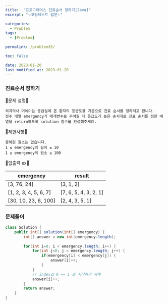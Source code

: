 ```yaml
---
title:  "프로그래머스 진료순서 정하기[Java]"
excerpt: "✨코딩테스트 입문✨"

categories:
  - Problem
tags:
  - [Problem]

permalink: /problem35/

toc: false

date: 2023-01-20
last_modified_at: 2023-01-20
---
```

### 진료순서 정하기

💫문제 설명💫

```
외과의사 머쓱이는 응급실에 온 환자의 응급도를 기준으로 진료 순서를 정하려고 합니다.
정수 배열 emergency가 매개변수로 주어질 때 응급도가 높은 순서대로 진료 순서를 정한 배열을 return하도록 solution 함수를 완성해주세요.
```

💫제한사항💫

```
중복된 원소는 없습니다.
1 ≤ emergency의 길이 ≤ 10
1 ≤ emergency의 원소 ≤ 100
```

💫입출력 ex💫

|emergency|result|
|------|---|
|[3, 76, 24]|[3, 1, 2]|
|[1, 2, 3, 4, 5, 6, 7]|[7, 6, 5, 4, 3, 2, 1]|
|[30, 10, 23, 6, 100]|[2, 4, 3, 5, 1]|

### 문제풀이

```java
class Solution {
    public int[] solution(int[] emergency) {
        int[] answer = new int[emergency.length];
        
        for(int i=0; i < emergency.length; i++) {
            for(int j=0; j < emergency.length; j++) {
                if(emergency[i] < emergency[j]) {
                    answer[i]++;
                }
            }
            // index값 0 == 1 로 시작하기 위해
            answer[i]++;
        }
        return answer;
    }
}
```
